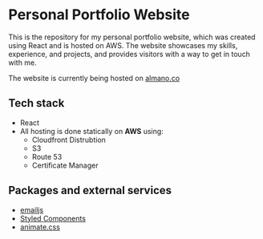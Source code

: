 # Personal Portfolio Website

This is the repository for my personal portfolio website, which was created using React and is hosted on AWS. The website showcases my skills, experience, and projects, and provides visitors with a way to get in touch with me.

The website is currently being hosted on [almano.co](https://almano.co)

## Tech stack

- React
- All hosting is done statically on **AWS** using:
  - Cloudfront Distrubtion
  - S3
  - Route 53
  - Certificate Manager

## Packages and external services

- [emailjs](https://www.emailjs.com/)
- [Styled Components](https://styled-components.com/)
- [animate.css](https://animate.style/)
